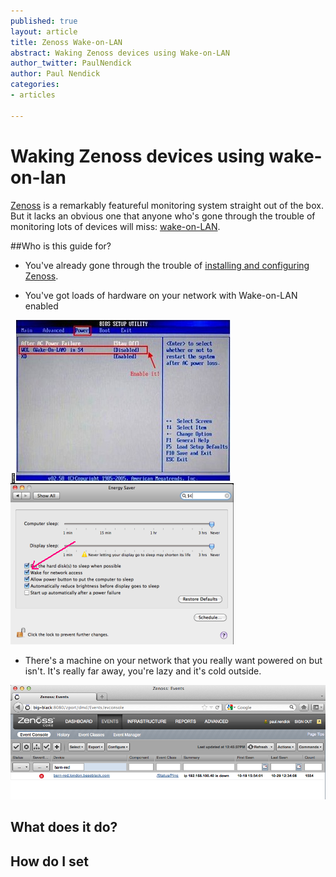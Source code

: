 ```yaml
---
published: true
layout: article
title: Zenoss Wake-on-LAN
abstract: Waking Zenoss devices using Wake-on-LAN
author_twitter: PaulNendick
author: Paul Nendick
categories:
- articles

---
```


# Waking Zenoss devices using wake-on-lan

[Zenoss](http://www.zenoss.com/) is a remarkably featureful monitoring system straight out of the box. But it lacks an obvious one that anyone who's gone through the trouble of monitoring lots of devices will miss: [wake-on-LAN](http://en.wikipedia.org/wiki/Wake-on-LAN).

##Who is this guide for?

* You've already gone through the trouble of [installing and configuring Zenoss](http://community.zenoss.org/community/documentation).

* You've got loads of hardware on your network with Wake-on-LAN enabled

![WOL Bios](/assets/images/wol-bios-enable.jpg) ![WOL Mac](/assets/images/wol-mac-enable.png)

* There's a machine on your network that you really want powered on but isn't. It's really far away, you're lazy and it's cold outside.

![WOL machine down](/assets/images/wol-machine-down.png) 



## What does it do?

## How do I set